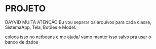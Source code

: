 # PROJETO

DAYVID MUITA ATENÇÃO
Eu vou separar os arquivos para cada classe, SistemaApp, Tela, Botões e Model.

coloca isso no netbeans e me ajuda/ vamo manter isso salvo pra usar o banco de dados
